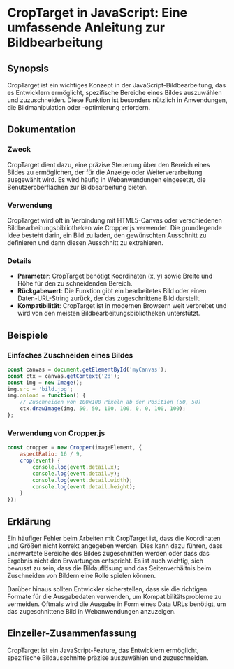 <!--
Meta Description: # CropTarget in JavaScript: Eine umfassende Anleitung zur Bildbearbeitung ## Synopsis CropTarget ist ein wichtiges Konzept in der JavaScript-Bildbearb...
Meta Keywords: die, croptarget, und, ist, das
-->

# CropTarget in JavaScript: Eine umfassende Anleitung zur Bildbearbeitung

## Synopsis
CropTarget ist ein wichtiges Konzept in der JavaScript-Bildbearbeitung, das es Entwicklern ermöglicht, spezifische Bereiche eines Bildes auszuwählen und zuzuschneiden. Diese Funktion ist besonders nützlich in Anwendungen, die Bildmanipulation oder -optimierung erfordern.

## Dokumentation
### Zweck
CropTarget dient dazu, eine präzise Steuerung über den Bereich eines Bildes zu ermöglichen, der für die Anzeige oder Weiterverarbeitung ausgewählt wird. Es wird häufig in Webanwendungen eingesetzt, die Benutzeroberflächen zur Bildbearbeitung bieten.

### Verwendung
CropTarget wird oft in Verbindung mit HTML5-Canvas oder verschiedenen Bildbearbeitungsbibliotheken wie Cropper.js verwendet. Die grundlegende Idee besteht darin, ein Bild zu laden, den gewünschten Ausschnitt zu definieren und dann diesen Ausschnitt zu extrahieren.

### Details
- **Parameter**: CropTarget benötigt Koordinaten (x, y) sowie Breite und Höhe für den zu schneidenden Bereich.
- **Rückgabewert**: Die Funktion gibt ein bearbeitetes Bild oder einen Daten-URL-String zurück, der das zugeschnittene Bild darstellt.
- **Kompatibilität**: CropTarget ist in modernen Browsern weit verbreitet und wird von den meisten Bildbearbeitungsbibliotheken unterstützt.

## Beispiele
### Einfaches Zuschneiden eines Bildes
```javascript
const canvas = document.getElementById('myCanvas');
const ctx = canvas.getContext('2d');
const img = new Image();
img.src = 'bild.jpg';
img.onload = function() {
    // Zuschneiden von 100x100 Pixeln ab der Position (50, 50)
    ctx.drawImage(img, 50, 50, 100, 100, 0, 0, 100, 100);
};
```

### Verwendung von Cropper.js
```javascript
const cropper = new Cropper(imageElement, {
    aspectRatio: 16 / 9,
    crop(event) {
        console.log(event.detail.x);
        console.log(event.detail.y);
        console.log(event.detail.width);
        console.log(event.detail.height);
    }
});
```

## Erklärung
Ein häufiger Fehler beim Arbeiten mit CropTarget ist, dass die Koordinaten und Größen nicht korrekt angegeben werden. Dies kann dazu führen, dass unerwartete Bereiche des Bildes zugeschnitten werden oder dass das Ergebnis nicht den Erwartungen entspricht. Es ist auch wichtig, sich bewusst zu sein, dass die Bildauflösung und das Seitenverhältnis beim Zuschneiden von Bildern eine Rolle spielen können.

Darüber hinaus sollten Entwickler sicherstellen, dass sie die richtigen Formate für die Ausgabedaten verwenden, um Kompatibilitätsprobleme zu vermeiden. Oftmals wird die Ausgabe in Form eines Data URLs benötigt, um das zugeschnittene Bild in Webanwendungen anzuzeigen.

## Einzeiler-Zusammenfassung
CropTarget ist ein JavaScript-Feature, das Entwicklern ermöglicht, spezifische Bildausschnitte präzise auszuwählen und zuzuschneiden.